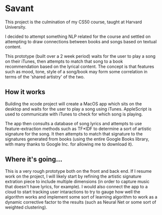 # Savant

This project is the culmination of my CS50 course, taught at Harvard University. 

I decided to attempt something NLP related for the course and settled on attempting
to draw connections between books and songs based on textual content. 

This prototype (built over a 2 week period) waits for the user to play a song 
on their iTunes, then attempts to match that song to a book recommendation based
on the lyrical content. The concept is that features such as mood, tone, style of a 
song/book may form some correlation in terms of the 'shared artistry' of the two. 

## How it works
Building the xcode project will create a MacOS app which sits on the desktop and
waits for the user to play a song using iTunes. AppleScript is used to communicate with
iTunes to check for which song is playing. 

The app then consults a database of song lyrics and attempts to use feature-extraction
methods such as TF*IDF to determine a sort of artistic signature for the song. It then
attempts to match that signature to the signatures generated from books (using the entire
Google Books library, with many thanks to Google Inc. for allowing me to download it). 

## Where it's going...

This is a very rough prototype both on the front and back end. If I resume work on the project, 
I will likely start by refining the artistic signature extration piece to include multiple 
dimensions  (in order to capture music that doesn't have lyrics, for example). I would also
connect the app to a cloud to start tracking user intaractions to try to gauge how well the
algorithm works and implement some sort of learning algorithm to work as a dynamic corrective 
factor to the results (such as Neural Net or some sort of weighted clustering). 
